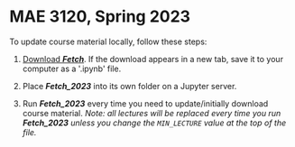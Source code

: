 # MAE 3120, Spring 2023

To update course material locally, follow these steps:

1. <a data-auto-download href="https://raw.githubusercontent.com/bardet/GWU-MAE3120_2023/master/Fetch.ipynb">Download <b><i>Fetch</b></i></a>. If the download appears in a new tab, save it to your computer as a '.ipynb' file. 

2. Place ***Fetch_2023*** into its own folder on a Jupyter server.

3. Run ***Fetch_2023*** every time you need to update/initially download course material. *Note: all lectures will be replaced every time you run ***Fetch_2023*** unless you change the `MIN_LECTURE` value at the top of the file.*
